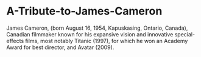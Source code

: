 # A-Tribute-to-James-Cameron
James Cameron, (born August 16, 1954, Kapuskasing, Ontario, Canada), Canadian filmmaker known for his expansive vision and innovative special-effects films, most notably Titanic (1997), for which he won an Academy Award for best director, and Avatar (2009).
